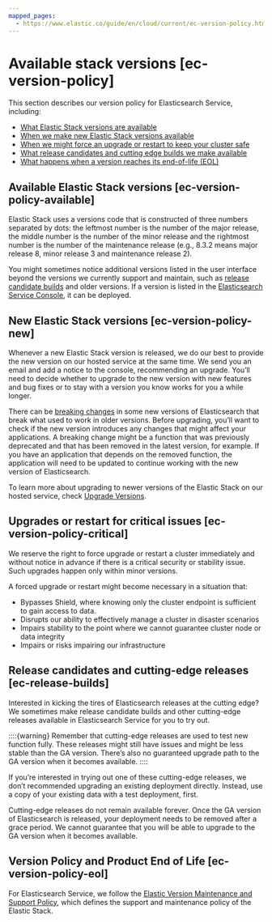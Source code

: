```yaml
---
mapped_pages:
  - https://www.elastic.co/guide/en/cloud/current/ec-version-policy.html
---
```


# Available stack versions [ec-version-policy]

This section describes our version policy for Elasticsearch Service, including:

* [What Elastic Stack versions are available](#ec-version-policy-available)
* [When we make new Elastic Stack versions available](#ec-version-policy-new)
* [When we might force an upgrade or restart to keep your cluster safe](#ec-version-policy-critical)
* [What release candidates and cutting edge builds we make available](#ec-release-builds)
* [What happens when a version reaches its end-of-life (EOL)](#ec-version-policy-eol)


## Available Elastic Stack versions [ec-version-policy-available]

Elastic Stack uses a versions code that is constructed of three numbers separated by dots: the leftmost number is the number of the major release, the middle number is the number of the minor release and the rightmost number is the number of the maintenance release (e.g., 8.3.2 means major release 8, minor release 3 and maintenance release 2).

You might sometimes notice additional versions listed in the user interface beyond the versions we currently support and maintain, such as [release candidate builds](#ec-release-builds) and older versions. If a version is listed in the [Elasticsearch Service Console](https://cloud.elastic.co?page=docs&placement=docs-body), it can be deployed.


## New Elastic Stack versions [ec-version-policy-new]

Whenever a new Elastic Stack version is released, we do our best to provide the new version on our hosted service at the same time. We send you an email and add a notice to the console, recommending an upgrade. You’ll need to decide whether to upgrade to the new version with new features and bug fixes or to stay with a version you know works for you a while longer.

There can be [breaking changes](elasticsearch://docs/release-notes/breaking-changes/elasticsearch.md) in some new versions of Elasticsearch that break what used to work in older versions. Before upgrading, you’ll want to check if the new version introduces any changes that might affect your applications. A breaking change might be a function that was previously deprecated and that has been removed in the latest version, for example. If you have an application that depends on the removed function, the application will need to be updated to continue working with the new version of Elasticsearch.

To learn more about upgrading to newer versions of the Elastic Stack on our hosted service, check [Upgrade Versions](../../upgrade/deployment-or-cluster.md).


## Upgrades or restart for critical issues [ec-version-policy-critical]

We reserve the right to force upgrade or restart a cluster immediately and without notice in advance if there is a critical security or stability issue. Such upgrades happen only within minor versions.

A forced upgrade or restart might become necessary in a situation that:

* Bypasses Shield, where knowing only the cluster endpoint is sufficient to gain access to data.
* Disrupts our ability to effectively manage a cluster in disaster scenarios
* Impairs stability to the point where we cannot guarantee cluster node or data integrity
* Impairs or risks impairing our infrastructure


## Release candidates and cutting-edge releases [ec-release-builds]

Interested in kicking the tires of Elasticsearch releases at the cutting edge? We sometimes make release candidate builds and other cutting-edge releases available in Elasticsearch Service for you to try out.

::::{warning}
Remember that cutting-edge releases are used to test new function fully. These releases might still have issues and might be less stable than the GA version. There’s also no guaranteed upgrade path to the GA version when it becomes available.
::::


If you’re interested in trying out one of these cutting-edge releases, we don’t recommended upgrading an existing deployment directly. Instead, use a copy of your existing data with a test deployment, first.

Cutting-edge releases do not remain available forever. Once the GA version of Elasticsearch is released, your deployment needs to be removed after a grace period. We cannot guarantee that you will be able to upgrade to the GA version when it becomes available.


## Version Policy and Product End of Life [ec-version-policy-eol]

For Elasticsearch Service, we follow the [Elastic Version Maintenance and Support Policy](https://www.elastic.co/support/eol), which defines the support and maintenance policy of the Elastic Stack.

